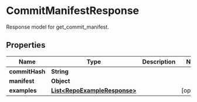 

# CommitManifestResponse

Response model for get_commit_manifest.

## Properties

| Name | Type | Description | Notes |
|------------ | ------------- | ------------- | -------------|
|**commitHash** | **String** |  |  |
|**manifest** | **Object** |  |  |
|**examples** | [**List&lt;RepoExampleResponse&gt;**](RepoExampleResponse.md) |  |  [optional] |



